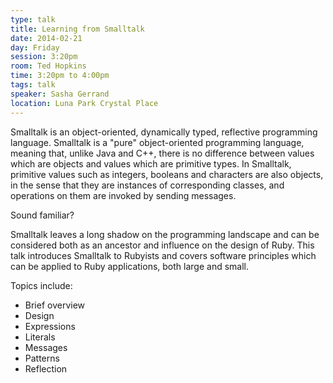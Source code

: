 ```yaml
---
type: talk
title: Learning from Smalltalk
date: 2014-02-21
day: Friday
session: 3:20pm
room: Ted Hopkins
time: 3:20pm to 4:00pm
tags: talk
speaker: Sasha Gerrand
location: Luna Park Crystal Place
---
```


Smalltalk is an object-oriented, dynamically typed, reflective programming language. Smalltalk is a "pure" object-oriented programming language, meaning that, unlike Java and C++, there is no difference between values which are objects and values which are primitive types. In Smalltalk, primitive values such as integers, booleans and characters are also objects, in the sense that they are instances of corresponding classes, and operations on them are invoked by sending messages.

Sound familiar?

Smalltalk leaves a long shadow on the programming landscape and can be considered both as an ancestor and influence on the design of Ruby. This talk introduces Smalltalk to Rubyists and covers software principles which can be applied to Ruby applications, both large and small.

Topics include:

 - Brief overview
 - Design
 - Expressions
 - Literals
 - Messages
 - Patterns
 - Reflection
